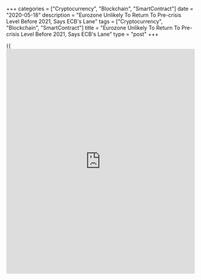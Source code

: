 +++
categories = ["Cryptocurrency", "Blockchain", "SmartContract"]
date = "2020-05-18"
description = "Eurozone Unlikely To Return To Pre-crisis Level Before 2021, Says ECB's Lane"
tags = ["Cryptocurrency", "Blockchain", "SmartContract"]
title = "Eurozone Unlikely To Return To Pre-crisis Level Before 2021, Says ECB's Lane"
type = "post"
+++

{{<iframe id="large-banner" src="https://www.bounty.group/#slide=5.0" width="100%" height="600" scrolling="no" style="border: 0px solid rgb(216, 221, 230); border-radius: 3px;">}}

The euro area [economy][1] will not return to pre-pandemic level until
2021, European Central Bank Executive Board Philip Lane said in an
interview with El País.

The future depends much on how quickly the restrictions on economic
activity can be eased and also how people adapt to living with the
[coronavirus][2].

"From today's perspective, it looks in any case unlikely that economic
activity will return to its pre-crisis level before 2021, if not later,"
Lane said.

The banker said the ECB is continuously monitoring the situation and are
ready to adjust all instruments if necessary.

The central bank took all steps to make sure that the necessary monetary
and financial conditions for the restoration of economic activity are in
place, in line with the easing of the containment measures, Lane said.

"If we see that financial conditions are too tight, or the pressure on
individual bond [markets][3] is not reflecting economic fundamentals, we
can adjust the size or duration of our purchases, which we can anyway
allocate flexibly over time and market segments," he said.

For comments and feedback [contact](https://www.playgroundfx.com/contact/): editorial@rtt[news](https://www.letsplayfx.com/blog/forex-news-website/).com

[Economic News][1]

 **What parts of the world are seeing the best (and worst) economic
performances lately? Click[here][4] to check out our [Econ Scorecard][4]
and find out! See up-to-the-moment [ranking](https://www.playgroundfx.com/blog/crypto-exchange-ranking/)s for the best and worst
performers in [GDP][5], [unemployment rate][6], [inflation][4] and much
more.**

   1. www.rtt[news](https://www.letsplayfx.com/blog/forex-news-website/).com/Content/EconomicNews.aspx
   2. www.rtt[news](https://www.letsplayfx.com/blog/forex-news-website/).com/list/coronavirus.aspx
   3. www.rtt[news](https://www.letsplayfx.com/blog/forex-news-website/).com/Content/Markets.aspx
   4. www.rtt[news](https://www.letsplayfx.com/blog/forex-news-website/).com/economic-scorecard/world-rank/CPI/highest-performance.aspx
   5. www.rtt[news](https://www.letsplayfx.com/blog/forex-news-website/).com/economic-scorecard/world-rank/GDP/highest-performance.aspx
   6. www.rtt[news](https://www.letsplayfx.com/blog/forex-news-website/).com/economic-scorecard/world-rank/unemployment-rate/lowest-performance.aspx